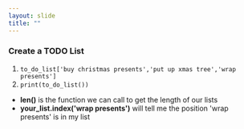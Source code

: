 ```yaml
---
layout: slide
title: ""
---
```

### Create a TODO List

1. `to_do_list['buy christmas presents','put up xmas tree','wrap presents']`
2. `print(to_do_list())`

- **len()** is the function we can call to get the length of our lists  
- **your_list.index('wrap presents')** will tell me the position 'wrap presents' is in my list 
